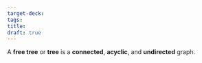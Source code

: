 ```yaml
---
target-deck: 
tags: 
title:
draft: true
---
```


A **free tree** or **tree** is a **connected**, **acyclic**, and **undirected** graph.
